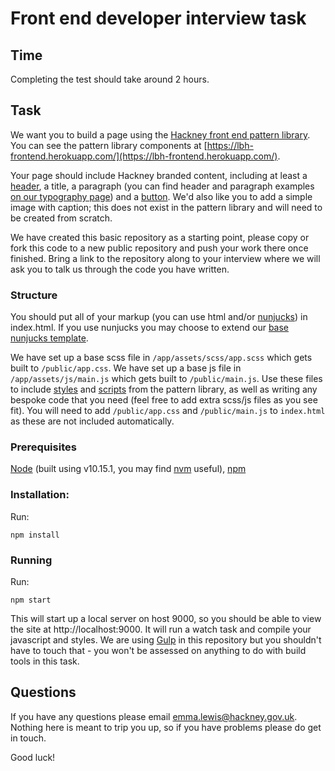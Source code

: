 # Front end developer interview task

## Time

Completing the test should take around 2 hours.

## Task

We want you to build a page using the [Hackney front end pattern library](https://github.com/LBHackney-IT/LBH-frontend). You can see the pattern library components at [https://lbh-frontend.herokuapp.com/](https://lbh-frontend.herokuapp.com/).

Your page should include Hackney branded content, including at least a [header](https://lbh-frontend.herokuapp.com/components/lbh-header), a title, a paragraph (you can find header and paragraph examples [on our typography page](https://lbh-frontend.herokuapp.com/examples/typography)) and a [button](https://lbh-frontend.herokuapp.com/components/lbh-button). We'd also like you to add a simple image with caption; this does not exist in the pattern library and will need to be created from scratch.

We have created this basic repository as a starting point, please copy or fork this code to a new public repository and push your work there once finished. Bring a link to the repository along to your interview where we will ask you to talk us through the code you have written.

### Structure

You should put all of your markup (you can use html and/or [nunjucks](https://mozilla.github.io/nunjucks/)) in index.html. If you use nunjucks you may choose to extend our [base nunjucks template](https://github.com/LBHackney-IT/LBH-frontend/blob/master/package/lbh/template.njk).

We have set up a base scss file in `/app/assets/scss/app.scss` which gets built to `/public/app.css`. We have set up a base js file in `/app/assets/js/main.js` which gets built to `/public/main.js`. Use these files to include [styles](https://github.com/LBHackney-IT/LBH-frontend/blob/master/docs/installation/installing-with-npm.md#importing-styles) and [scripts](https://github.com/LBHackney-IT/LBH-frontend/blob/master/docs/installation/installing-with-npm.md#using-javascript) from the pattern library, as well as writing any bespoke code that you need (feel free to add extra scss/js files as you see fit). You will need to add `/public/app.css` and `/public/main.js` to `index.html` as these are not included automatically.

### Prerequisites

[Node](https://nodejs.org/en/) (built using v10.15.1, you may find [nvm](https://github.com/nvm-sh/nvm) useful), [npm](https://www.npmjs.com/get-npm)

### Installation:

Run:

`npm install`

### Running

Run:

`npm start`

This will start up a local server on host 9000, so you should be able to view the site at http://localhost:9000. It will run a watch task and compile your javascript and styles. We are using [Gulp](https://gulpjs.com/) in this repository but you shouldn't have to touch that - you won't be assessed on anything to do with build tools in this task.

## Questions

If you have any questions please email [emma.lewis@hackney.gov.uk](mailto:emma.lewis@hackney.gov.uk). Nothing here is meant to trip you up, so if you have problems please do get in touch.

Good luck!
